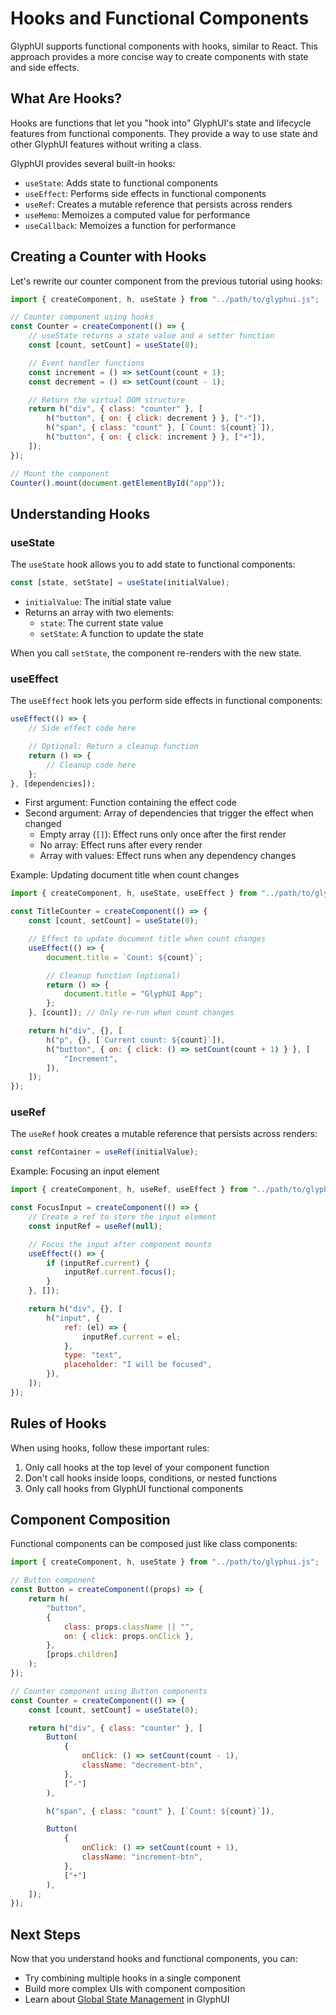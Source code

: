 # Hooks and Functional Components

GlyphUI supports functional components with hooks, similar to React. This approach provides a more concise way to create components with state and side effects.

## What Are Hooks?

Hooks are functions that let you "hook into" GlyphUI's state and lifecycle features from functional components. They provide a way to use state and other GlyphUI features without writing a class.

GlyphUI provides several built-in hooks:

-   `useState`: Adds state to functional components
-   `useEffect`: Performs side effects in functional components
-   `useRef`: Creates a mutable reference that persists across renders
-   `useMemo`: Memoizes a computed value for performance
-   `useCallback`: Memoizes a function for performance

## Creating a Counter with Hooks

Let's rewrite our counter component from the previous tutorial using hooks:

```javascript
import { createComponent, h, useState } from "../path/to/glyphui.js";

// Counter component using hooks
const Counter = createComponent(() => {
	// useState returns a state value and a setter function
	const [count, setCount] = useState(0);

	// Event handler functions
	const increment = () => setCount(count + 1);
	const decrement = () => setCount(count - 1);

	// Return the virtual DOM structure
	return h("div", { class: "counter" }, [
		h("button", { on: { click: decrement } }, ["-"]),
		h("span", { class: "count" }, [`Count: ${count}`]),
		h("button", { on: { click: increment } }, ["+"]),
	]);
});

// Mount the component
Counter().mount(document.getElementById("app"));
```

## Understanding Hooks

### useState

The `useState` hook allows you to add state to functional components:

```javascript
const [state, setState] = useState(initialValue);
```

-   `initialValue`: The initial state value
-   Returns an array with two elements:
    -   `state`: The current state value
    -   `setState`: A function to update the state

When you call `setState`, the component re-renders with the new state.

### useEffect

The `useEffect` hook lets you perform side effects in functional components:

```javascript
useEffect(() => {
	// Side effect code here

	// Optional: Return a cleanup function
	return () => {
		// Cleanup code here
	};
}, [dependencies]);
```

-   First argument: Function containing the effect code
-   Second argument: Array of dependencies that trigger the effect when changed
    -   Empty array (`[]`): Effect runs only once after the first render
    -   No array: Effect runs after every render
    -   Array with values: Effect runs when any dependency changes

Example: Updating document title when count changes

```javascript
import { createComponent, h, useState, useEffect } from "../path/to/glyphui.js";

const TitleCounter = createComponent(() => {
	const [count, setCount] = useState(0);

	// Effect to update document title when count changes
	useEffect(() => {
		document.title = `Count: ${count}`;

		// Cleanup function (optional)
		return () => {
			document.title = "GlyphUI App";
		};
	}, [count]); // Only re-run when count changes

	return h("div", {}, [
		h("p", {}, [`Current count: ${count}`]),
		h("button", { on: { click: () => setCount(count + 1) } }, [
			"Increment",
		]),
	]);
});
```

### useRef

The `useRef` hook creates a mutable reference that persists across renders:

```javascript
const refContainer = useRef(initialValue);
```

Example: Focusing an input element

```javascript
import { createComponent, h, useRef, useEffect } from "../path/to/glyphui.js";

const FocusInput = createComponent(() => {
	// Create a ref to store the input element
	const inputRef = useRef(null);

	// Focus the input after component mounts
	useEffect(() => {
		if (inputRef.current) {
			inputRef.current.focus();
		}
	}, []);

	return h("div", {}, [
		h("input", {
			ref: (el) => {
				inputRef.current = el;
			},
			type: "text",
			placeholder: "I will be focused",
		}),
	]);
});
```

## Rules of Hooks

When using hooks, follow these important rules:

1. Only call hooks at the top level of your component function
2. Don't call hooks inside loops, conditions, or nested functions
3. Only call hooks from GlyphUI functional components

## Component Composition

Functional components can be composed just like class components:

```javascript
import { createComponent, h, useState } from "../path/to/glyphui.js";

// Button component
const Button = createComponent((props) => {
	return h(
		"button",
		{
			class: props.className || "",
			on: { click: props.onClick },
		},
		[props.children]
	);
});

// Counter component using Button components
const Counter = createComponent(() => {
	const [count, setCount] = useState(0);

	return h("div", { class: "counter" }, [
		Button(
			{
				onClick: () => setCount(count - 1),
				className: "decrement-btn",
			},
			["-"]
		),

		h("span", { class: "count" }, [`Count: ${count}`]),

		Button(
			{
				onClick: () => setCount(count + 1),
				className: "increment-btn",
			},
			["+"]
		),
	]);
});
```

## Next Steps

Now that you understand hooks and functional components, you can:

-   Try combining multiple hooks in a single component
-   Build more complex UIs with component composition
-   Learn about [Global State Management](04-state-management.md) in GlyphUI
